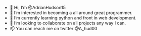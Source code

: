 - 👋 Hi, I’m @AdrianHudson15
- 👀 I’m interested in becoming a all around great programmer.
- 🌱 I’m currently learning python and front in web development.
- 💞️ I’m looking to collaborate on all projects any way I can.
- 📫 You can reach me on twitter @A_hud00

<!---
AdrianHudson15/AdrianHudson15 is a ✨ special ✨ repository because its `README.md` (this file) appears on your GitHub profile.
You can click the Preview link to take a look at your changes.
--->
